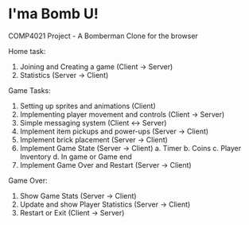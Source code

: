 # I'ma Bomb U!
COMP4021 Project - A Bomberman Clone for the browser

Home task:
1. Joining and Creating a game (Client -> Server)
2. Statistics (Server -> Client)

Game Tasks:
1. Setting up sprites and animations (Client)
2. Implementing player movement and controls (Client -> Server)
3. Simple messaging system (Client <-> Server)
4. Implement item pickups and power-ups (Server -> Client)
5. Implement brick placement (Server -> Client) 
6. Implement Game State (Server -> Client)
	a. Timer
	b. Coins
	c. Player Inventory
	d. In game or Game end
7. Implement Game Over and Restart (Server -> Client)

Game Over:
1. Show Game Stats (Server -> Client)
2. Update and show Player Statistics (Server -> Client)
3. Restart or Exit (Client -> Server)